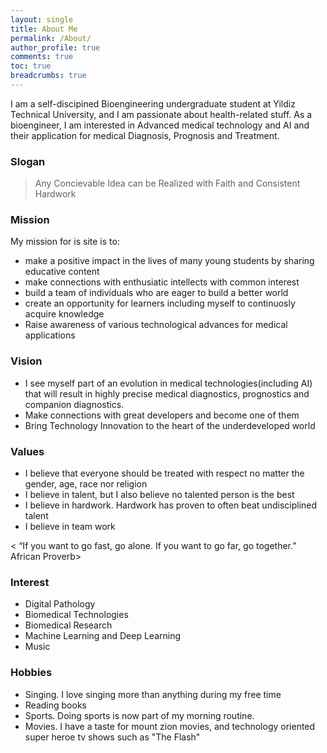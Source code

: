 ```yaml
---
layout: single
title: About Me
permalink: /About/
author_profile: true
comments: true
toc: true
breadcrumbs: true
---
```

I am a self-discipined Bioengineering undergraduate student at Yildiz Technical University, and I am passionate about health-related stuff. As a bioengineer, I am interested in Advanced medical technology and AI and their application for medical Diagnosis, Prognosis and Treatment.  

### Slogan  
> Any Concievable Idea can be Realized with Faith and Consistent Hardwork 
  
### Mission  
My mission for is site is to:  
* make a positive impact in the lives of many young students by sharing educative content
* make connections with enthusiatic intellects with common interest
* build a team of individuals who are eager to build a better world
* create an opportunity for learners including myself to continuosly acquire knowledge
* Raise awareness of various technological advances for medical applications  

### Vision  
* I see myself part of an evolution in medical technologies(including AI) that will result in highly precise medical diagnostics, prognostics and companion diagnostics. 
* Make connections with great developers and become one of them
* Bring Technology Innovation to the heart of the underdeveloped world  
  
### Values   
* I believe that everyone should be treated with respect no matter the gender, age, race nor religion
* I believe in talent, but I also believe no talented person is the best
* I believe in hardwork. Hardwork has proven to often beat undisciplined talent
* I believe in team work

< “If you want to go fast, go alone. If you want to go far, go together.”  African Proverb> 

### Interest  
  * Digital Pathology
  * Biomedical Technologies
  * Biomedical Research
  * Machine Learning and Deep Learning
  * Music
  
### Hobbies  
* Singing. I love singing more than anything during my free time
* Reading books
* Sports. Doing sports is now part of my morning routine.
* Movies. I have a taste for mount zion movies, and technology oriented super heroe tv shows such as "The Flash"



